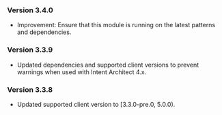### Version 3.4.0

- Improvement: Ensure that this module is running on the latest patterns and dependencies.

### Version 3.3.9

- Updated dependencies and supported client versions to prevent warnings when used with Intent Architect 4.x.

### Version 3.3.8

- Updated supported client version to [3.3.0-pre.0, 5.0.0).
